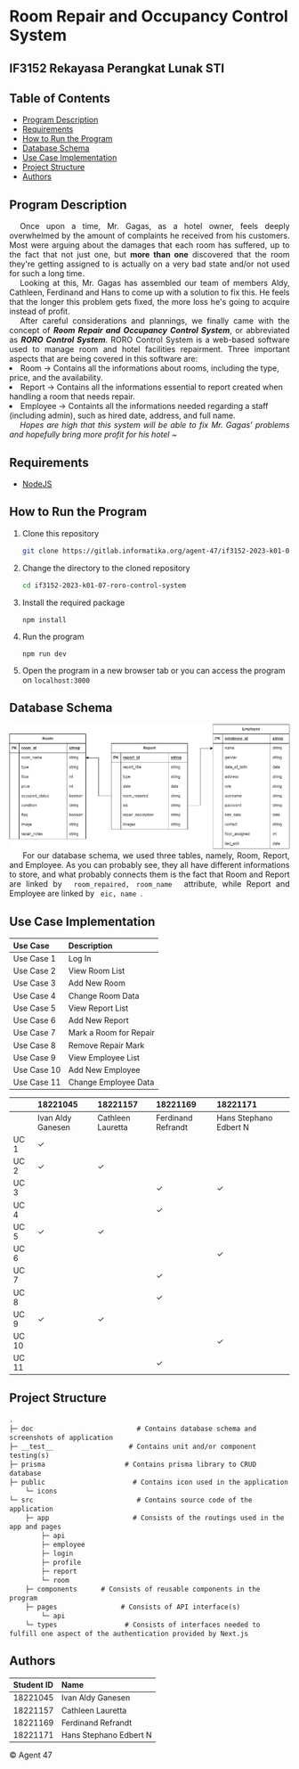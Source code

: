 # Room Repair and Occupancy Control System
## IF3152 Rekayasa Perangkat Lunak STI

## Table of Contents
- [Program Description](#program-description)
- [Requirements](#requirements)
- [How to Run the Program](#how-to-run-the-program)
- [Database Schema](#database-schema)
- [Use Case Implementation](#use-case-implementation)
- [Project Structure](#project-structure)
- [Authors](#authors)

## Program Description
<div style="text-align: justify">&ensp;&thinsp;&ensp;&thinsp;Once upon a time, Mr. Gagas, as a hotel owner, feels deeply overwhelmed by the amount of complaints he received from his customers. Most were arguing about the damages that each room has suffered, up to the fact that not just one, but <b>more than one</b> discovered that the room they're getting assigned to is actually on a very bad state and/or not used for such a long time.<br>
&ensp;&thinsp;&ensp;&thinsp;Looking at this, Mr. Gagas has assembled our team of members Aldy, Cathleen, Ferdinand and Hans to come up with a solution to fix this. He feels that the longer this problem gets fixed, the more loss he's going to acquire instead of profit.<br>
&ensp;&thinsp;&ensp;&thinsp;After careful considerations and plannings, we finally came with the concept of <b><i>Room Repair and Occupancy Control System</b></i>, or abbreviated as <b><i>RORO Control System</b></i>. RORO Control System is a web-based software used to manage room and hotel facilities repairment. Three important aspects that are being covered in this software are:</div>
<li> Room → Contains all the informations about rooms, including the type, price, and the availability.
<li> Report → Contains all the informations essential to report created when handling a room that needs repair.
<li> Employee → Containts all the informations needed regarding a staff (including admin), such as hired date, address, and full name.
<div style="text-align: justify">&ensp;&thinsp;&ensp;&thinsp;<i>Hopes are high that this system will be able to fix Mr. Gagas' problems and hopefully bring more profit for his hotel ~</i><br></div>

## Requirements
- [NodeJS](https://nodejs.org/en/download)

## How to Run the Program
1. Clone this repository
   ```sh
   git clone https://gitlab.informatika.org/agent-47/if3152-2023-k01-07-roro-control-system.git
   ```

2. Change the directory to the cloned repository
   ```sh
   cd if3152-2023-k01-07-roro-control-system
   ```

3. Install the required package
   ```
   npm install
   ```

4. Run the program
   ```
   npm run dev
   ```

5. Open the program in a new browser tab or you can access the program on ``localhost:3000``

## Database Schema
<img src="doc/SchemaDatabase.png">
<div style="text-align: justify">&ensp;&thinsp;&ensp;&thinsp; For our database schema, we used three tables, namely, Room, Report, and Employee. As you can probably see, they all have different informations to store, and what probably connects them is the fact that Room and Report are linked by <code> room_repaired, room_name </code> attribute, while Report and Employee are linked by  <code> eic, name </code>.</div>

## Use Case Implementation
| Use Case | Description |
|---|---|
| Use Case 1 | Log In |
| Use Case 2 | View Room List |
| Use Case 3 | Add New Room |
| Use Case 4 | Change Room Data |
| Use Case 5 | View Report List |
| Use Case 6 | Add New Report |
| Use Case 7 | Mark a Room for Repair |
| Use Case 8 | Remove Repair Mark |
| Use Case 9 | View Employee List |
| Use Case 10 | Add New Employee |
| Use Case 11 | Change Employee Data |

| | 18221045 | 18221157 | 18221169 | 18221171 | |
|---|---|---|---|---|---|
|| Ivan Aldy Ganesen | Cathleen Lauretta | Ferdinand Refrandt | Hans Stephano Edbert N |
| UC 1 | &check; | | | |
| UC 2 | &check; | &check; | | |
| UC 3 | | | &check; | &check; |
| UC 4 | | | &check; | |
| UC 5 | &check; | &check; | | |
| UC 6 | | | | &check; |
| UC 7 | | | &check; | |
| UC 8 | | | &check; | |
| UC 9 | &check; | &check; | | |
| UC 10 | | | | &check; |
| UC 11 | | | &check;| |


## Project Structure
    .
    ├─ doc                          # Contains database schema and screenshots of application
    ├─ __test__                   # Contains unit and/or component testing(s)
    ├─ prisma                    # Contains prisma library to CRUD database
    ├─ public                      # Contains icon used in the application
        └─ icons
    └─ src                          # Contains source code of the application
        ├─ app                     # Consists of the routings used in the app and pages
            ├─ api
            ├─ employee     
            ├─ login
            ├─ profile
            ├─ report
            └─ room
        ├─ components      # Consists of reusable components in the program
        ├─ pages                # Consists of API interface(s)
            └─ api
        └─ types                 # Consists of interfaces needed to fulfill one aspect of the authentication provided by Next.js

## Authors
| Student ID | Name |
|-----|----|
| 18221045 | Ivan Aldy Ganesen |
| 18221157 | Cathleen Lauretta |
| 18221169 | Ferdinand Refrandt |
| 18221171 | Hans Stephano Edbert N |

© Agent 47